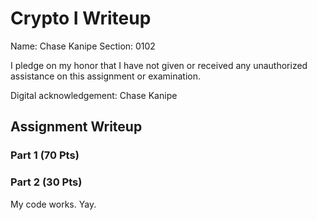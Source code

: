 # Crypto I Writeup

Name: Chase Kanipe
Section: 0102

I pledge on my honor that I have not given or received any unauthorized
assistance on this assignment or examination.

Digital acknowledgement: Chase Kanipe

## Assignment Writeup

### Part 1 (70 Pts)

### Part 2 (30 Pts)

My code works. Yay.
